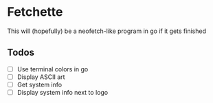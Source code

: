 # Fetchette
This will (hopefully) be a neofetch-like program in go if it gets finished

## Todos
- [ ] Use terminal colors in go
- [ ] Display ASCII art
- [ ] Get system info
- [ ] Display system info next to logo
